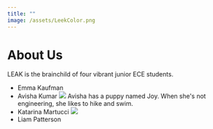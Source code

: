 ```yaml
---
title: ""
image: /assets/LeekColor.png
---
```


# About Us

LEAK is the brainchild of four vibrant junior ECE students.
- Emma Kaufman
- Avisha Kumar
![](/assets/aboutus/Avisha.jpg=50x50)
Avisha has a puppy named Joy. When she's not engineering, she likes to hike and swim. 
- Katarina Martucci
![](/assets/aboutus/katarina.png=100x100)
- Liam Patterson
